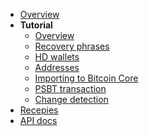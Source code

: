 <!-- docs/_sidebar.md -->

* [Overview](../README.md)
* **Tutorial**
  * [Overview]()
  * [Recovery phrases](1_recovery_phrase.md)
  * [HD wallets](2_hdwallet.md)
  * [Addresses](3_addresses.md)
  * [Importing to Bitcoin Core](4_bitcoin_core.md)
  * [PSBT transaction](5_psbt.md)
  * [Change detection](6_change.md)
* [Recepies](../recepies/README.md)
* [API docs](../api/README.md)
